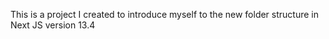 This is a project I created to introduce myself to the new folder structure in Next JS version 13.4
